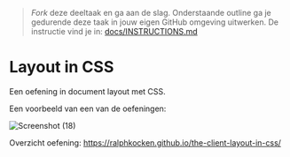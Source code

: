 > _Fork_ deze deeltaak en ga aan de slag. Onderstaande outline ga je gedurende deze taak in jouw eigen GitHub omgeving uitwerken. 
De instructie vind je in: [docs/INSTRUCTIONS.md](docs/INSTRUCTIONS.md)

# Layout in CSS

Een oefening in document layout met CSS.

Een voorbeeld van een van de oefeningen:

![Screenshot (18)](https://user-images.githubusercontent.com/106448490/198568327-773b5d64-597e-4f91-b9f0-4f1ab2d30fe6.png)


Overzicht oefening:
https://ralphkocken.github.io/the-client-layout-in-css/

